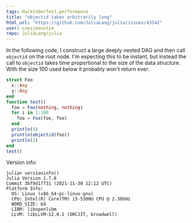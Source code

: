 ```yaml
---
tags: Hacktoberfest,performance
title: "objectid takes arbitrarily long"
html_url: "https://github.com/JuliaLang/julia/issues/43542"
user: cooijmanstim
repo: JuliaLang/julia
---
```


<!--
If you have a question please search or post to our Discourse site: https://discourse.julialang.org.
We use the GitHub issue tracker for bug reports and feature requests only.

If you're submitting a bug report, be sure to include as much relevant information as
possible, including a minimal reproducible example and the output of `versioninfo()`.
If you're experiencing a problem with a particular package, open an issue on that
package's repository instead.

Thanks for contributing to the Julia project!
-->

In the following code, I construct a large deeply nested DAG and then call `objectid` on the root node. I'm expecting this to be instant, but instead the call to `objectid` takes time proportional to the size of the data structure. With the size 100 used below it probably won't return ever.

```julia
struct Foo
  x::Any
  y::Any
end
function test()
  foo = Foo(nothing, nothing)
  for i in 1:100
    foo = Foo(foo, foo)
  end
  println(1)
  println(objectid(foo))
  println(2)
end
test()
```

Version info:

```
julia> versioninfo()
Julia Version 1.7.0
Commit 3bf9d17731 (2021-11-30 12:12 UTC)
Platform Info:
  OS: Linux (x86_64-pc-linux-gnu)
  CPU: Intel(R) Core(TM) i5-5300U CPU @ 2.30GHz
  WORD_SIZE: 64
  LIBM: libopenlibm
  LLVM: libLLVM-12.0.1 (ORCJIT, broadwell)
```